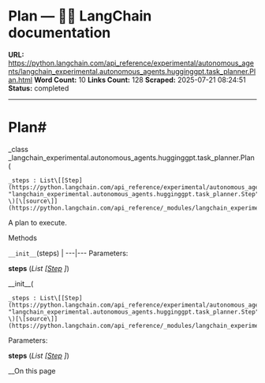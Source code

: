 # Plan — 🦜🔗 LangChain  documentation

**URL:** https://python.langchain.com/api_reference/experimental/autonomous_agents/langchain_experimental.autonomous_agents.hugginggpt.task_planner.Plan.html
**Word Count:** 10
**Links Count:** 128
**Scraped:** 2025-07-21 08:24:51
**Status:** completed

---

# Plan\#

_class _langchain\_experimental.autonomous\_agents.hugginggpt.task\_planner.Plan\(

    _steps : List\[[Step](https://python.langchain.com/api_reference/experimental/autonomous_agents/langchain_experimental.autonomous_agents.hugginggpt.task_planner.Step.html#langchain_experimental.autonomous_agents.hugginggpt.task_planner.Step "langchain_experimental.autonomous_agents.hugginggpt.task_planner.Step")\]_, \)[\[source\]](https://python.langchain.com/api_reference/_modules/langchain_experimental/autonomous_agents/hugginggpt/task_planner.html#Plan)\#     

A plan to execute.

Methods

`__init__`\(steps\) |    ---|---      Parameters:     

**steps** \(_List_ _\[_[_Step_](https://python.langchain.com/api_reference/experimental/autonomous_agents/langchain_experimental.autonomous_agents.hugginggpt.task_planner.Step.html#langchain_experimental.autonomous_agents.hugginggpt.task_planner.Step "langchain_experimental.autonomous_agents.hugginggpt.task_planner.Step") _\]_\)

\_\_init\_\_\(

    _steps : List\[[Step](https://python.langchain.com/api_reference/experimental/autonomous_agents/langchain_experimental.autonomous_agents.hugginggpt.task_planner.Step.html#langchain_experimental.autonomous_agents.hugginggpt.task_planner.Step "langchain_experimental.autonomous_agents.hugginggpt.task_planner.Step")\]_, \)[\[source\]](https://python.langchain.com/api_reference/_modules/langchain_experimental/autonomous_agents/hugginggpt/task_planner.html#Plan.__init__)\#     

Parameters:     

**steps** \(_List_ _\[_[_Step_](https://python.langchain.com/api_reference/experimental/autonomous_agents/langchain_experimental.autonomous_agents.hugginggpt.task_planner.Step.html#langchain_experimental.autonomous_agents.hugginggpt.task_planner.Step "langchain_experimental.autonomous_agents.hugginggpt.task_planner.Step") _\]_\)

__On this page